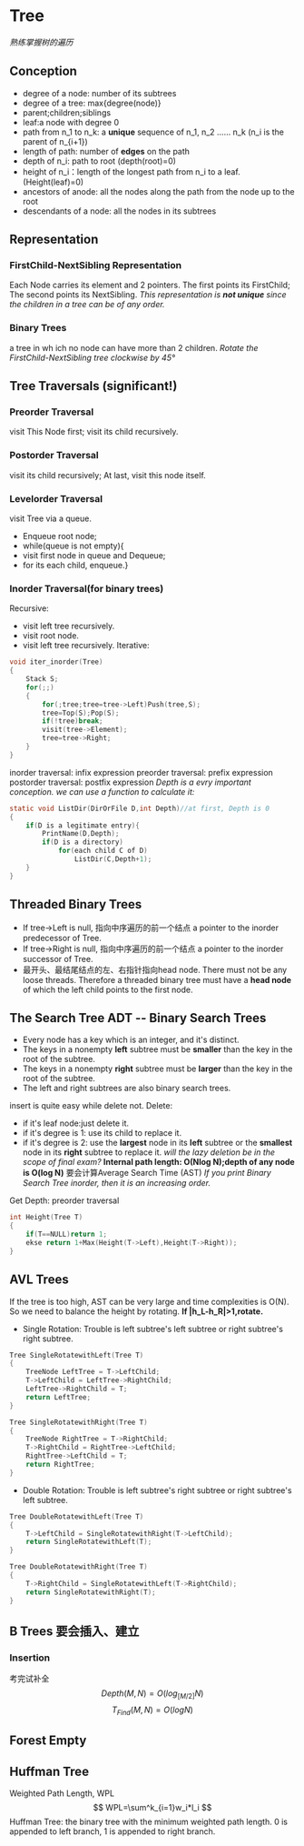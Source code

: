 # Tree
*熟练掌握树的遍历*
## Conception
- degree of a node: number of its subtrees
- degree of a tree: max{degree(node)}
- parent;children;siblings
- leaf:a node with degree 0
- path from n_1 to n_k: a **unique** sequence of n_1, n_2 …… n_k (n_i is the parent of n_{i+1})
- length of path: number of **edges** on the path
- depth of n_i: path to root (depth(root)=0)
- height of n_i：length of the longest path from n_i to a leaf.(Height(leaf)=0)
- ancestors of anode: all the nodes along the path from the node up to the root
- descendants of a node: all the nodes in its subtrees

## Representation
### FirstChild-NextSibling Representation
Each Node carries its element and 2 pointers. The first points its FirstChild; The second points its NextSibling.
*This representation is **not unique** since the children in a tree can be of any order.*
### Binary Trees
a tree in wh ich no node can have more than 2 children.
*Rotate the FirstChild-NextSibling tree clockwise by 45°*

## Tree Traversals (significant!)
### Preorder Traversal
visit This Node first;
visit its child recursively.
### Postorder Traversal
visit its child recursively;
At last, visit this node itself.
### Levelorder Traversal
visit Tree via a queue.
- Enqueue root node;
- while(queue is not empty){
- visit first node in queue and Dequeue;
- for its each child, enqueue.}
### Inorder Traversal(for binary trees)
Recursive:
- visit left tree recursively.
- visit root node.
- visit left tree recursively.
Iterative:
```c
void iter_inorder(Tree)
{
	Stack S;
	for(;;)
	{
		for(;tree;tree=tree->Left)Push(tree,S);
		tree=Top(S);Pop(S);
		if(!tree)break;
		visit(tree->Element);
		tree=tree->Right;
	}
}
```
inorder traversal: infix expression
preorder traversal: prefix expression
postorder traversal: postfix expression
*Depth is a evry important conception. we can use a function to calculate it:*
```c
static void ListDir(DirOrFile D,int Depth)//at first, Depth is 0
{
	if(D is a legitimate entry){
		PrintName(D,Depth);
		if(D is a directory)
			for(each child C of D)
				ListDir(C,Depth+1);
	}
}
```


## Threaded Binary Trees
- If tree->Left is null, 指向中序遍历的前一个结点  a pointer to the inorder predecessor of Tree.
- If tree->Right is null, 指向中序遍历的前一个结点  a pointer to the inorder successor of Tree.
- 最开头、最结尾结点的左、右指针指向head node. There must not be any loose threads. Therefore a threaded binary tree must have a **head node** of which the left child points to the first node.

## The Search Tree ADT -- Binary Search Trees
- Every node has a key which is an integer, and it's distinct.
- The keys in a nonempty **left** subtree must be **smaller** than the key in the root of the subtree.
- The keys in a nonempty **right** subtree must be **larger** than the key in the root of the subtree.
- The left and right subtrees are also binary search trees.

insert is quite easy while delete not.
Delete:
- if it's leaf node:just delete it.
- if it's degree is 1: use its child to replace it.
- if it's degree is 2: use the **largest** node in its **left** subtree or the **smallest** node in its **right** subtree to replace it.
*will the lazy deletion be in the scope of final exam?*
**Internal path length: O(Nlog N);depth of any node is O(log N)**
要会计算Average Search Time (AST)
*If you print Binary Search Tree inorder, then it is an increasing order.*

Get Depth: preorder traversal
```c
int Height(Tree T)
{
	if(T==NULL)return 1;
	ekse return 1+Max(Height(T->Left),Height(T->Right));
}
```
## AVL Trees
If the tree is too high, AST can be very large and time complexities is O(N). So we need to balance the height by rotating.
**If |h_L-h_R|>1,rotate.**
- Single Rotation: Trouble is left subtree's left subtree or right subtree's right subtree.
```c
Tree SingleRotatewithLeft(Tree T)
{
	TreeNode LeftTree = T->LeftChild;
	T->LeftChild = LeftTree->RightChild;
	LeftTree->RightChild = T;
	return LeftTree;
}

Tree SingleRotatewithRight(Tree T)
{
	TreeNode RightTree = T->RightChild;
	T->RightChild = RightTree->LeftChild;
	RightTree->LeftChild = T;
	return RightTree;
}
```
- Double Rotation: Trouble is left subtree's right subtree or right subtree's left subtree.
```c
Tree DoubleRotatewithLeft(Tree T) 			
{
	T->LeftChild = SingleRotatewithRight(T->LeftChild);
	return SingleRotatewithLeft(T);
}

Tree DoubleRotatewithRight(Tree T) 			
{
	T->RightChild = SingleRotatewithLeft(T->RightChild);
	return SingleRotatewithRight(T);
}
```
## B Trees 要会插入、建立

### Insertion

考完试补全
$$
Depth(M,N)=O(log_{[M/2]}N)
$$
$$
T_{Find}(M,N)=O(log N)
$$
## Forest Empty
## Huffman Tree
Weighted Path Length, WPL
$$ 
WPL=\sum^k_{i=1}w_i*l_i
$$
Huffman Tree: the binary tree with the minimum weighted path length.
0 is appended to left branch, 
1 is appended to right branch.
